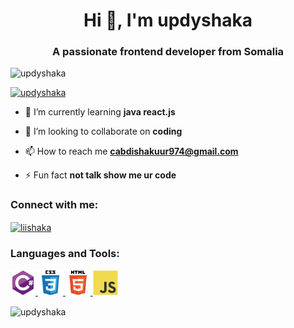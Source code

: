 <h1 align="center">Hi 👋, I'm updyshaka</h1>
<h3 align="center">A passionate frontend developer from Somalia</h3>

<p align="left"> <img src="https://komarev.com/ghpvc/?username=updyshaka&label=Profile%20views&color=0e75b6&style=flat" alt="updyshaka" /> </p>

<p align="left"> <a href="https://github.com/ryo-ma/github-profile-trophy"><img src="https://github-profile-trophy.vercel.app/?username=updyshaka" alt="updyshaka" /></a> </p>

- 🌱 I’m currently learning **java react.js**

- 👯 I’m looking to collaborate on **coding**

- 📫 How to reach me **cabdishakuur974@gmail.com**

- ⚡ Fun fact **not talk show me ur code**

<h3 align="left">Connect with me:</h3>
<p align="left">
<a href="https://fb.com/liishaka" target="blank"><img align="center" src="https://raw.githubusercontent.com/rahuldkjain/github-profile-readme-generator/master/src/images/icons/Social/facebook.svg" alt="liishaka" height="30" width="40" /></a>
</p>

<h3 align="left">Languages and Tools:</h3>
<p align="left"> <a href="https://www.w3schools.com/cs/" target="_blank" rel="noreferrer"> <img src="https://raw.githubusercontent.com/devicons/devicon/master/icons/csharp/csharp-original.svg" alt="csharp" width="40" height="40"/> </a> <a href="https://www.w3schools.com/css/" target="_blank" rel="noreferrer"> <img src="https://raw.githubusercontent.com/devicons/devicon/master/icons/css3/css3-original-wordmark.svg" alt="css3" width="40" height="40"/> </a> <a href="https://www.w3.org/html/" target="_blank" rel="noreferrer"> <img src="https://raw.githubusercontent.com/devicons/devicon/master/icons/html5/html5-original-wordmark.svg" alt="html5" width="40" height="40"/> </a> <a href="https://developer.mozilla.org/en-US/docs/Web/JavaScript" target="_blank" rel="noreferrer"> <img src="https://raw.githubusercontent.com/devicons/devicon/master/icons/javascript/javascript-original.svg" alt="javascript" width="40" height="40"/> </a> </p>

<p><img align="center" src="https://github-readme-stats.vercel.app/api/top-langs?username=updyshaka&show_icons=true&locale=en&layout=compact" alt="updyshaka" /></p>
